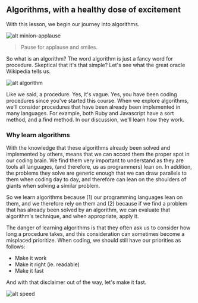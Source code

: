 ## Algorithms, with a healthy dose of excitement

With this lesson, we begin our journey into algorithms.  

![alt minion-applause](	https://s3-us-west-2.amazonaws.com/curriculum-content/web-development/algorithms/minions_applause.jpg)
> Pause for applause and smiles.  

So what is an algorithm?  The word algorithm is just a fancy word for procedure.  Skeptical that it's that simple?  Let's see what the great oracle Wikipedia tells us.


![alt algorithm](https://s3-us-west-2.amazonaws.com/curriculum-content/web-development/algorithms/algorithm.jpg)

Like we said, a procedure.  Yes, it's vague.  Yes, you have been coding procedures since you've started this course.  When we explore algorithms, we'll consider procedures that have been already been implemented in many languages.  For example, both Ruby and Javascript have a sort method, and a find method.  In our discussion, we'll learn how they work.

### Why learn algorithms

With the knowledge that these algorithms already been solved and implemented by others, means that we can accord them the proper spot in our coding brain.  We find them very important to understand as they are tools all languages, (and therefore, us as programmers) lean on.  In addition, the problems they solve are generic enough that we can draw parallels to them when coding day to day, and therefore can lean on the shoulders of giants when solving a similar problem.  

So we learn algorithms because (1) our programming languages lean on them, and we therefore rely on them and (2) because if we find a problem that has already been solved by an algorithm, we can evaluate that algorithm's technique, and when appropriate, apply it.  

The danger of learning algorithms is that they often ask us to consider how long a procedure takes, and this consideration can sometimes become a misplaced prioritize.  When coding, we should still have our priorities as follows:

  * Make it work
  * Make it right (ie. readable)
  * Make it fast

And with that disclaimer out of the way, let's make it fast.

![alt speed](	https://s3-us-west-2.amazonaws.com/curriculum-content/web-development/algorithms/increase-website-speed.jpg)

